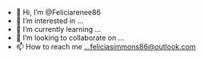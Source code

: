 - 👋 Hi, I’m @Feliciarenee86
- 👀 I’m interested in ...
- 🌱 I’m currently learning ...
- 💞️ I’m looking to collaborate on ...
- 📫 How to reach me ...feliciasimmons86@outlook.com 

<!---
Feliciarenee86/Feliciarenee86 is a ✨ special ✨ repository because its `README.md` (this file) appears on your GitHub profile.
You can click the Preview link to take a look at your changes.
--->

